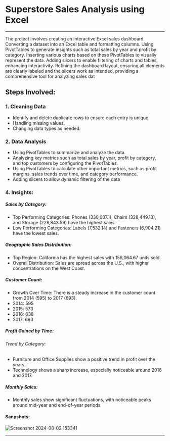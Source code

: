 # Superstore Sales Analysis using Excel
-------------------------------------------------------------

The project involves creating an interactive Excel sales dashboard. Converting a dataset into an Excel table and formatting columns. Using PivotTables to generate insights such as total sales by year and profit by category. Inserting various charts based on these PivotTables to visually represent the data. Adding slicers to enable filtering of charts and tables, enhancing interactivity. Refining the dashboard layout, ensuring all elements are clearly labeled and the slicers work as intended, providing a comprehensive tool for analyzing sales dat


## Steps Involved:
### 1. Cleaning Data
- Identify and delete duplicate rows to ensure each entry is unique.
- Handling missing values.
- Changing data types as needed.

### 2. Data Analysis
- Using PivotTables to summarize and analyze the data.
- Analyzing key metrics such as total sales by year, profit by category, and top customers by configuring the PivotTables.
- Using PivotTables to calculate other important metrics, such as profit margins, sales trends over time, and category performance.
- Adding slicers to allow dynamic filtering of the data

### 4. Insights:
##### Sales by Category:
- Top Performing Categories: Phones (330,007.1), Chairs (328,449.13), and Storage (228,843.59) have the highest sales.
- Low Performing Categories: Labels (7,532.14) and Fasteners (6,904.21) have the lowest sales.

##### Geographic Sales Distribution:
- Top Region: California has the highest sales with 156,064.67 units sold.
- Overall Distribution: Sales are spread across the U.S., with higher concentrations on the West Coast.
##### Customer Count:
- Growth Over Time: There is a steady increase in the customer count from 2014 (595) to 2017 (693).
- 2014: 595
- 2015: 573
- 2016: 638
- 2017: 693

##### Profit Gained by Time:
###### Trend by Category:
- Furniture and Office Supplies show a positive trend in profit over the years.
- Technology shows a sharp increase, especially noticeable around 2016 and 2017.

##### Monthly Sales:
- Monthly sales show significant fluctuations, with noticeable peaks around mid-year and end-of-year periods.




#### Sanpshots:
 ![Screenshot 2024-08-02 153341](https://github.com/user-attachments/assets/16e350ff-2471-48b6-b6d8-dc526ec8fcea)



----------------------------------------------------------------

